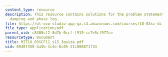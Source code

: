 ```yaml
---
content_type: resource
description: This resource contains solutions for the problem statements related to
  damping and phase log.
file: https://ol-ocw-studio-app-qa.s3.amazonaws.com/courses/18-03sc-differential-equations-fall-2011/0848f358ba5b1c4e6c0521c006871f33_MIT18_03SCF11_s15_3quiza.pdf
file_type: application/pdf
parent_uid: c8408cf2-8d7b-0ccf-f919-cc7e5cf977ce
resourcetype: Document
title: MIT18_03SCF11_s15_3quiza.pdf
uid: 0848f358-ba5b-1c4e-6c05-21c006871f33
---
```

